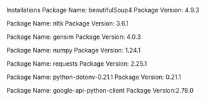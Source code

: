 Installations
Package Name: beautifulSoup4
Package Version: 4.9.3

Package Name: nltk
Package Version: 3.6.1

Package Name: gensim
Package Version: 4.0.3

Package Name: numpy
Package Version: 1.24.1

Package Name: requests
Package Version: 2.25.1

Package Name: python-dotenv-0.21.1
Package Version: 0.21.1

Package Name: google-api-python-client
Package Version:2.78.0
